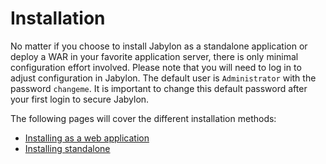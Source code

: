 
# Installation

No matter if you choose to install Jabylon as a standalone application or deploy a WAR in your favorite application server, there is only minimal configuration effort involved.
Please note that you will need to log in to adjust configuration in Jabylon. The default user is `Administrator` with the password `changeme`. 
It is important to change this default password after your first login to secure Jabylon.

The following pages will cover the different installation methods:

 * [Installing as a web application](warInstallation.html)
 * [Installing standalone](standaloneInstallation.html) 